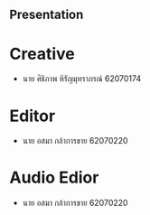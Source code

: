 ## Presentation

# Creative
- นาย ศิธิภาพ หิรัญมุทราภรณ์ 62070174
# Editor
- นาย อสมา กล้าการขาย 62070220
# Audio Edior
- นาย อสมา กล้าการขาย 62070220
